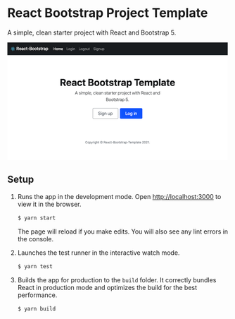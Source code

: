 # React Bootstrap Project Template

A simple, clean starter project with React and Bootstrap 5.

![Screenshot](screenshot.png)

## Setup

1. Runs the app in the development mode. Open [http://localhost:3000](http://localhost:3000) to view it in the browser.

   ```bash
   $ yarn start
   ```

   The page will reload if you make edits. You will also see any lint errors in the console.

1. Launches the test runner in the interactive watch mode.

   ```bash
   $ yarn test
   ```

1. Builds the app for production to the `build` folder. It correctly bundles React in production mode and optimizes the build for the best performance.

   ```bash
   $ yarn build
   ```
